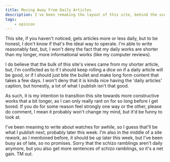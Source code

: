 ```yaml
---
title: Moving Away From Daily Articles
description: I've been remaking the layout of this site, behind the scenes, and that got me thinking again about how I operate the site itself. Basically, I'm bored of making slop, so instead of publishing articles every day, it'll be every two or three days now.
tags: 
    - opinion
---
```


This site, if you haven't noticed, gets articles more or less daily, but to be honest, I don't know if that's the ideal way to operate. I'm able to write reasonably fast, but, I won't deny the fact that my daily works are shorter than my longer, more informational works (like my computer reviews). 

I do believe that the bulk of this site's views came from my shorter article, but, I'm conflicted as to if I should keep rolling a dice on if a daily article will be good, or if I should just bite the bullet and make long form content that takes a few days. I won't deny that it is kinda nice having the 'daily articles' caption, but honestly, a lot of what I publish isn't that good.

As such, it is my intention to transition this site towards more constructive works that a bit longer, as I can only really rant on for so long before I get bored. If you do for some reason feel strongly one way or the other, please do comment, I mean it probably won't change my mind, but it'd be funny to look at.

I've been meaning to write about watches for awhile, so I guess that'll be what I publish next, probably later this week. I'm also in the middle of a site rework, as I mentioned before, it should be up later this week, but I've been busy as of late, so no promises. Sorry that the schizo ramblings aren't daily anymore, but you also get more sentences of schizo ramblings, so it's a net gain. TM out.